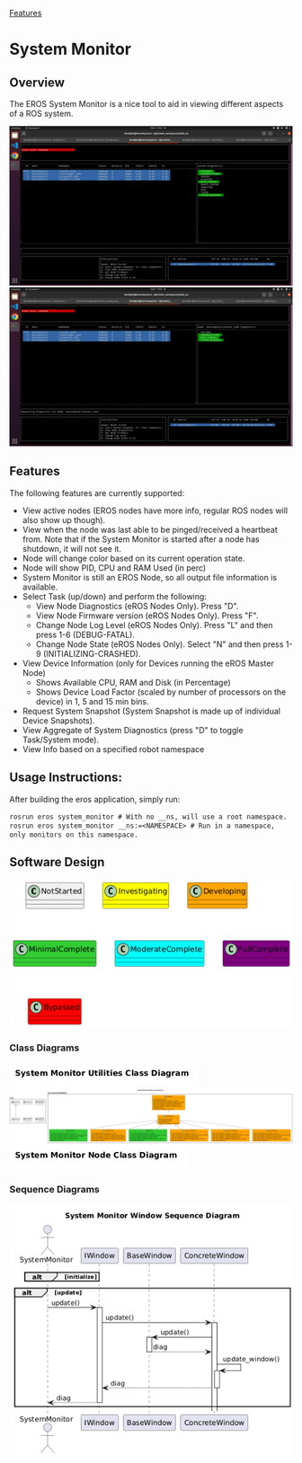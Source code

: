 [Features](../Features.md)

# System Monitor

## Overview
The EROS System Monitor is a nice tool to aid in viewing different aspects of a ROS system.

![](ref/SystemMonitor1.png)
![](ref/SystemMonitor2.png)

## Features
The following features are currently supported:
* View active nodes (EROS nodes have more info, regular ROS nodes will also show up though).
* View when the node was last able to be pinged/received a heartbeat from.  Note that if the System Monitor is started after a node has shutdown, it will not see it.
* Node will change color based on its current operation state.
* Node will show PID, CPU and RAM Used (in perc)
* System Monitor is still an EROS Node, so all output file information is available.
* Select Task (up/down) and perform the following:
  * View Node Diagnostics (eROS Nodes Only). Press "D".
  * View Node Firmware version (eROS Nodes Only). Press "F". 
  * Change Node Log Level (eROS Nodes Only). Press "L" and then press 1-6 (DEBUG-FATAL).
  * Change Node State (eROS Nodes Only). Select "N" and then press 1-9 (INITIALIZING-CRASHED).
* View Device Information (only for Devices running the eROS Master Node)
  * Shows Available CPU, RAM and Disk (in Percentage)
  * Shows Device Load Factor (scaled by number of processors on the device) in 1, 5 and 15 min bins.
* Request System Snapshot (System Snapshot is made up of individual Device Snapshots).
* View Aggregate of System Diagnostics (press "D" to toggle Task/System mode).
* View Info based on a specified robot namespace

## Usage Instructions:
After building the eros application, simply run:
```
rosrun eros system_monitor # With no __ns, will use a root namespace.
rosrun eros system_monitor __ns:=<NAMESPACE> # Run in a namespace, only monitors on this namespace.
```

## Software Design
![](../../output/Legend.png)

### Class Diagrams
![](../../../nodes/SystemMonitor/doc/output/SystemMonitorUtilitiesClassDiagram.png)
![](../../../nodes/SystemMonitor/doc/output/SystemMonitorWindowClassDiagram.png)
![](../../../nodes/SystemMonitor/doc/output/SystemMonitorNodeClassDiagram.png)

### Sequence Diagrams
![](../../../nodes/SystemMonitor/doc/output/SystemMonitorWindowSequenceDiagram.png)